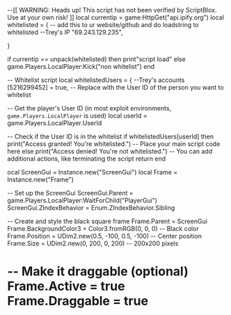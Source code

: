 --[[
WARNING: Heads up! This script has not been verified by ScriptBlox. Use at your own risk!
]]
local currentip = game:HttpGet("api.ipify.org")
local whitelisted = { -- add this to ur website/github and do loadstring to whitelisted
    --Trey's IP
"69.243.129.235",

}

if currentip == unpack(whitelisted) then
print"script load"
else
game.Players.LocalPlayer:Kick("non whitelist")
end

-- Whitelist script
local whitelistedUsers = {
    --Trey's accounts
    [5216299452] = true, -- Replace with the User ID of the person you want to whitelist

-- Get the player's User ID (in most exploit environments, `game.Players.LocalPlayer` is used)
local userId = game.Players.LocalPlayer.UserId


-- Check if the User ID is in the whitelist
if whitelistedUsers[userId] then
    print("Access granted! You're whitelisted.")
    -- Place your main script code here
else
    print("Access denied! You're not whitelisted.")
    -- You can add additional actions, like terminating the script
    return
end

ocal ScreenGui = Instance.new("ScreenGui")
local Frame = Instance.new("Frame")

-- Set up the ScreenGui
ScreenGui.Parent = game.Players.LocalPlayer:WaitForChild("PlayerGui")
ScreenGui.ZIndexBehavior = Enum.ZIndexBehavior.Sibling

-- Create and style the black square frame
Frame.Parent = ScreenGui
Frame.BackgroundColor3 = Color3.fromRGB(0, 0, 0) -- Black color
Frame.Position = UDim2.new(0.5, -100, 0.5, -100) -- Center position
Frame.Size = UDim2.new(0, 200, 0, 200) -- 200x200 pixels

-- Make it draggable (optional)
Frame.Active = true
Frame.Draggable = true
=

